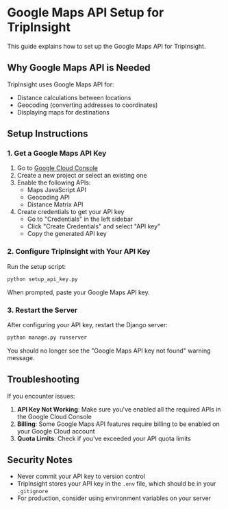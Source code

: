 # Google Maps API Setup for TripInsight

This guide explains how to set up the Google Maps API for TripInsight.

## Why Google Maps API is Needed

TripInsight uses Google Maps API for:
- Distance calculations between locations
- Geocoding (converting addresses to coordinates)
- Displaying maps for destinations

## Setup Instructions

### 1. Get a Google Maps API Key

1. Go to [Google Cloud Console](https://console.cloud.google.com/)
2. Create a new project or select an existing one
3. Enable the following APIs:
   - Maps JavaScript API
   - Geocoding API
   - Distance Matrix API
4. Create credentials to get your API key
   - Go to "Credentials" in the left sidebar
   - Click "Create Credentials" and select "API key"
   - Copy the generated API key

### 2. Configure TripInsight with Your API Key

Run the setup script:

```bash
python setup_api_key.py
```

When prompted, paste your Google Maps API key.

### 3. Restart the Server

After configuring your API key, restart the Django server:

```bash
python manage.py runserver
```

You should no longer see the "Google Maps API key not found" warning message.

## Troubleshooting

If you encounter issues:

1. **API Key Not Working**: Make sure you've enabled all the required APIs in the Google Cloud Console
2. **Billing**: Some Google Maps API features require billing to be enabled on your Google Cloud account
3. **Quota Limits**: Check if you've exceeded your API quota limits

## Security Notes

- Never commit your API key to version control
- TripInsight stores your API key in the `.env` file, which should be in your `.gitignore`
- For production, consider using environment variables on your server